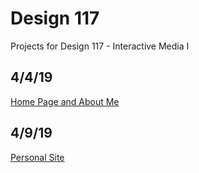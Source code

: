 # Design 117
Projects for Design 117 - Interactive Media I

## 4/4/19
[Home Page and About Me](https://www.matthewkwong.com/design117/htmlpart2/index.html)

## 4/9/19
[Personal Site](https://www.matthewkwong.com/design117/personalsite/index.html)

